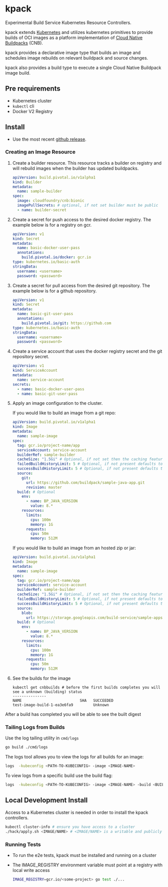 # kpack

Experimental Build Service Kubernetes Resource Controllers.  

kpack extends [Kubernetes](https://kubernetes.io/docs/concepts/extend-kubernetes/api-extension/custom-resources/) and utilizes kubernetes primitives to provide builds of OCI images as a platform implementation of [Cloud Native Buildpacks](https://buildpacks.io) (CNB).

kpack provides a declarative image type that builds an image and schedules image rebuilds on relevant buildpack and source changes.

kpack also provides a build type to execute a single Cloud Native Buildpack image build.


## Pre requirements

- Kubernetes cluster
- `kubectl` cli
- Docker V2 Registry

## Install

- Use the most recent [github release](https://github.com/pivotal/kpack/releases).

### Creating an Image Resource

1. Create a builder resource. This resource tracks a builder on registry and will rebuild images when the builder has updated buildpacks. 
    ```yaml
    apiVersion: build.pivotal.io/v1alpha1
    kind: Builder
    metadata:
      name: sample-builder
    spec:
      image: cloudfoundry/cnb:bionic
      imagePullSecrets: # optional, if not set builder must be public
      - name: builder-secret
    ```

2. Create a secret for push access to the desired docker registry. The example below is for a registry on gcr.
    ```yaml
    apiVersion: v1
    kind: Secret
    metadata:
      name: basic-docker-user-pass
      annotations:
        build.pivotal.io/docker: gcr.io
    type: kubernetes.io/basic-auth
    stringData:
      username: <username>
      password: <password>
    ```

3. Create a secret for pull access from the desired git repository. The example below is for a github repository.
    ```yaml
    apiVersion: v1
    kind: Secret
    metadata:
      name: basic-git-user-pass
      annotations:
        build.pivotal.io/git: https://github.com
    type: kubernetes.io/basic-auth
    stringData:
      username: <username>
      password: <password>
    ```

4. Create a service account that uses the docker registry secret and the git repository secret.
    ```yaml
    apiVersion: v1
    kind: ServiceAccount
    metadata:
      name: service-account
    secrets:
      - name: basic-docker-user-pass
      - name: basic-git-user-pass
    ```

5. Apply an image configuration to the cluster.

    If you would like to build an image from a git repo:
 
    ```yaml
    apiVersion: build.pivotal.io/v1alpha1
    kind: Image
    metadata:
      name: sample-image
    spec:
      tag: gcr.io/project-name/app
      serviceAccount: service-account
      builderRef: sample-builder
      cacheSize: "1.5Gi" # Optional, if not set then the caching feature is disabled
      failedBuildHistoryLimit: 5 # Optional, if not present defaults to 10
      successBuildHistoryLimit: 5 # Optional, if not present defaults to 10
      source:
        git:
          url: https://github.com/buildpack/sample-java-app.git
          revision: master
      build: # Optional
        env:
          - name: BP_JAVA_VERSION
            value: 8.*
        resources:
          limits:
            cpu: 100m
            memory: 1G
          requests:
            cpu: 50m
            memory: 512M
    ```

    If you would like to build an image from an hosted zip or jar:
 
    ```yaml
    apiVersion: build.pivotal.io/v1alpha1
    kind: Image
    metadata:
      name: sample-image
    spec:
      tag: gcr.io/project-name/app
      serviceAccount: service-account
      builderRef: sample-builder
      cacheSize: "1.5Gi" # Optional, if not set then the caching feature is disabled
      failedBuildHistoryLimit: 5 # Optional, if not present defaults to 10
      successBuildHistoryLimit: 5 # Optional, if not present defaults to 10
      source:
        blob:
          url: https://storage.googleapis.com/build-service/sample-apps/spring-petclinic-2.1.0.BUILD-SNAPSHOT.jar
      build: # Optional
        env:
          - name: BP_JAVA_VERSION
            value: 8.*
        resources:
          limits:
            cpu: 100m
            memory: 1G
          requests:
            cpu: 50m
            memory: 512M
    ```

6.  See the builds for the image

    ```builds
    kubectl get cnbbuilds # before the first builds completes you will see a unknown (building) status
    ---------------
    NAME                          SHA   SUCCEEDED
    test-image-build-1-ea3e6fa9         Unknown  

    ```

After a build has completed you will be able to see the built digest

### Tailing Logs from Builds

Use the log tailing utility in `cmd/logs`

```bash
go build ./cmd/logs
```

The logs tool allows you to view the logs for all builds for an image: 

```bash
logs  -kubeconfig <PATH-TO-KUBECONFIG> -image <IMAGE-NAME>
```

To view logs from a specific build use the build flag:  

```bash
logs  -kubeconfig <PATH-TO-KUBECONFIG> -image <IMAGE-NAME> -build <BUILD-NUMBER>
```

## Local Development Install

Access to a Kubernetes cluster is needed in order to install the kpack controllers.

```bash
kubectl cluster-info # ensure you have access to a cluster
./hack/apply.sh <IMAGE/NAME> # <IMAGE/NAME> is a writable and publicly accessible location 
```

### Running Tests

* To run the e2e tests, kpack must be installed and running on a cluster
* The IMAGE_REGISTRY environment variable must point at a registry with local write access 

    ```bash
    IMAGE_REGISTRY=gcr.io/<some-project> go test ./...
    ```
